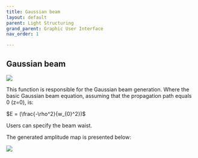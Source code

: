 ```yaml
---
title: Gaussian beam
layout: default
parent: Light Structuring
grand_parent: Graphic User Interface
nav_order: 1

---
```

## [](#header-2)Gaussian beam

![](/lbsa/assets/images/Airy.png)


This function is responsible for the Gaussian beam generation. Where the basic Gaussian beam equation, assuming that the propagation path equals 0 (z=0), is:

$E = (\frac{-\rho^2}{w_{0}^2})$

Users can specify the beam waist.

The generated amplitude map is presented below:

![](/lbsa/assets/images/Airy.bmp)
 


